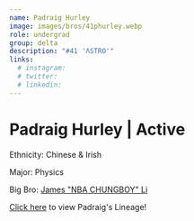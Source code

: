 ```yaml
---
name: Padraig Hurley
image: images/bros/41phurley.webp
role: undergrad
group: delta
description: "#41 'ΛSTRO'"
links:
  # instagram: 
  # twitter: 
  # linkedin: 
---
```


# Padraig Hurley | Active
Ethnicity: Chinese & Irish

Major: Physics

Big Bro: [James "NBA CHUNGBOY" Li](24jli)

[Click here](/ujis/) to view Padraig's Lineage!